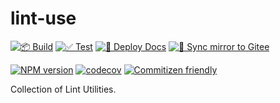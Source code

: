 # lint-use

[![📦 Build][github-action-build-image]][github-action-build-url]
[![✅ Test][github-action-Test-image]][github-action-Test-url]
[![📗 Deploy Docs][github-action-deploy-docs-image]][github-action-deploy-docs-url]
[![🔀 Sync mirror to Gitee][github-action-sync-mirror-to-gitee-image]][github-action-sync-mirror-to-gitee-url]

[![NPM version][npm-image]][npm-url]
[![codecov][codecov-image]][codecov-url]
[![Commitizen friendly][commitizen-image]][commitizen-url]

[github-action-build-image]: https://github.com/ljtang2009/lint-use/actions/workflows/build.yml/badge.svg
[github-action-build-url]: https://github.com/ljtang2009/lint-use/actions/workflows/build.yml
[github-action-Test-image]: https://github.com/ljtang2009/lint-use/actions/workflows/test.yml/badge.svg
[github-action-Test-url]: https://github.com/ljtang2009/lint-use/actions/workflows/test.yml
[github-action-deploy-docs-image]: https://github.com/ljtang2009/lint-use/actions/workflows/deploy-docs.yml/badge.svg
[github-action-deploy-docs-url]: https://github.com/ljtang2009/lint-use/actions/workflows/deploy-docs.yml
[github-action-sync-mirror-to-gitee-image]: https://github.com/ljtang2009/lint-use/actions/workflows/sync-gitee.yml/badge.svg
[github-action-sync-mirror-to-gitee-url]: https://github.com/ljtang2009/lint-use/actions/workflows/sync-gitee.yml

[npm-image]: http://img.shields.io/npm/v/lint-use.svg?style=flat-square
[npm-url]: http://npmjs.org/package/lint-use

[codecov-image]: https://codecov.io/gh/ljtang2009/lint-use/graph/badge.svg?token=PJP8KHQJ0Q
[codecov-url]: https://codecov.io/gh/ljtang2009/lint-use
[commitizen-image]: https://img.shields.io/badge/commitizen-friendly-brightgreen.svg
[commitizen-url]: http://commitizen.github.io/cz-cli/

Collection of Lint Utilities.
